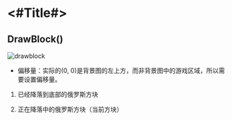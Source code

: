 #  <#Title#>

## DrawBlock()
![drawblock](/Users/brandon3tang/gameDev/Tetris/Tetris/DevelopLog/drawblock.png)
- 偏移量：实际的(0, 0)是背景图的左上方，而非背景图中的游戏区域，所以需要设置偏移量。
1. 已经降落到底部的俄罗斯方块
    
2. 正在降落中的俄罗斯方块（当前方块）
